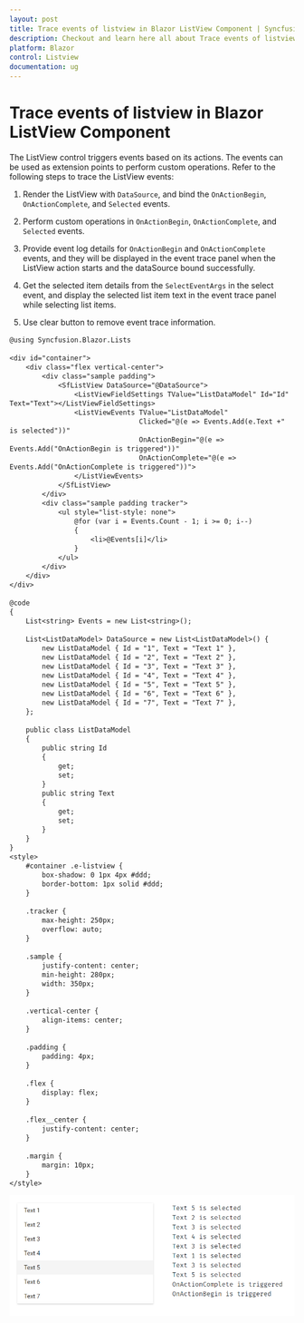 ```yaml
---
layout: post
title: Trace events of listview in Blazor ListView Component | Syncfusion
description: Checkout and learn here all about Trace events of listview in Syncfusion Blazor ListView component and more.
platform: Blazor
control: Listview
documentation: ug
---
```


# Trace events of listview in Blazor ListView Component

The ListView control triggers events based on its actions. The events can be used as extension points to perform custom operations. Refer to the following steps to trace the ListView events:

1. Render the ListView with `DataSource`, and bind the `OnActionBegin`, `OnActionComplete`, and `Selected` events.

2. Perform custom operations in `OnActionBegin`, `OnActionComplete`, and `Selected` events.

3. Provide event log details for `OnActionBegin` and `OnActionComplete` events, and they will be displayed in the event trace panel when the ListView action starts and the dataSource bound successfully.

4. Get the selected item details from the `SelectEventArgs` in the select event, and display the selected list item text in the event trace panel while selecting list items.

5. Use clear button to remove event trace information.

```cshtml
@using Syncfusion.Blazor.Lists

<div id="container">
    <div class="flex vertical-center">
        <div class="sample padding">
            <SfListView DataSource="@DataSource">
                <ListViewFieldSettings TValue="ListDataModel" Id="Id" Text="Text"></ListViewFieldSettings>
                <ListViewEvents TValue="ListDataModel"
                                Clicked="@(e => Events.Add(e.Text +" is selected"))"
                                OnActionBegin="@(e => Events.Add("OnActionBegin is triggered"))"
                                OnActionComplete="@(e => Events.Add("OnActionComplete is triggered"))">
                </ListViewEvents>
            </SfListView>
        </div>
        <div class="sample padding tracker">
            <ul style="list-style: none">
                @for (var i = Events.Count - 1; i >= 0; i--)
                {
                    <li>@Events[i]</li>
                }
            </ul>
        </div>
    </div>
</div>

@code
{
    List<string> Events = new List<string>();

    List<ListDataModel> DataSource = new List<ListDataModel>() {
        new ListDataModel { Id = "1", Text = "Text 1" },
        new ListDataModel { Id = "2", Text = "Text 2" },
        new ListDataModel { Id = "3", Text = "Text 3" },
        new ListDataModel { Id = "4", Text = "Text 4" },
        new ListDataModel { Id = "5", Text = "Text 5" },
        new ListDataModel { Id = "6", Text = "Text 6" },
        new ListDataModel { Id = "7", Text = "Text 7" },
    };

    public class ListDataModel
    {
        public string Id
        {
            get;
            set;
        }
        public string Text
        {
            get;
            set;
        }
    }
}
<style>
    #container .e-listview {
        box-shadow: 0 1px 4px #ddd;
        border-bottom: 1px solid #ddd;
    }

    .tracker {
        max-height: 250px;
        overflow: auto;
    }

    .sample {
        justify-content: center;
        min-height: 280px;
        width: 350px;
    }

    .vertical-center {
        align-items: center;
    }

    .padding {
        padding: 4px;
    }

    .flex {
        display: flex;
    }

    .flex__center {
        justify-content: center;
    }

    .margin {
        margin: 10px;
    }
</style>
```

![ListView - Events](../images/list/trace-events-of-listview.png)
